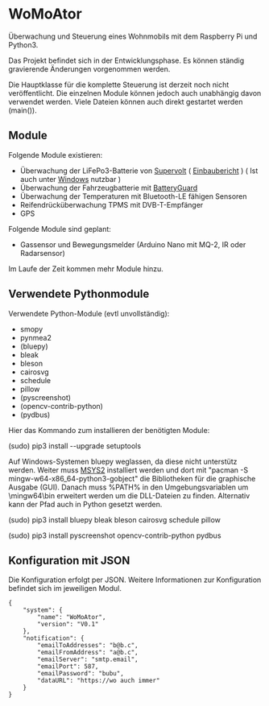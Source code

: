 # WoMoAtor
Überwachung und Steuerung eines Wohnmobils mit dem Raspberry Pi und Python3.

Das Projekt befindet sich in der Entwicklungsphase. Es können ständig gravierende Änderungen vorgenommen werden.

Die Hauptklasse für die komplette Steuerung ist derzeit noch nicht veröffentlicht. Die einzelnen Module können jedoch auch unabhängig davon verwendet werden. Viele Dateien können auch direkt gestartet werden (main()).

## Module
Folgende Module existieren:
* Überwachung der LiFePo3-Batterie von [Supervolt](https://supervolt.de/) ( [Einbaubericht](Einbau_Supervolt.md) ) ( Ist auch unter [Windows](src/main/python/supervolt/README_windows.md) nutzbar )
* Überwachung der Fahrzeugbatterie mit [BatteryGuard](https://www.battery-guard.net/)
* Überwachung der Temperaturen mit Bluetooth-LE fähigen Sensoren
* Reifendrücküberwachung TPMS mit DVB-T-Empfänger
* GPS


Folgende Module sind geplant:

* Gassensor und  Bewegungsmelder (Arduino Nano mit MQ-2, IR oder Radarsensor)

Im Laufe der Zeit kommen mehr Module hinzu.

## Verwendete Pythonmodule
Verwendete Python-Module (evtl unvollständig):
- smopy
- pynmea2
- (bluepy)
- bleak
- bleson
- cairosvg
- schedule
- pillow
- (pyscreenshot)
- (opencv-contrib-python)
- (pydbus)

Hier das Kommando zum installieren der benötigten Module:

(sudo) pip3 install --upgrade setuptools

Auf Windows-Systemen bluepy weglassen, da diese nicht unterstütz werden. Weiter muss [MSYS2](https://www.msys2.org/) installiert werden und dort mit "pacman -S mingw-w64-x86_64-python3-gobject" die Bibliotheken für die graphische Ausgabe (GUI). Danach muss %PATH% in den Umgebungsvariablen um <MSYS2>\mingw64\bin erweitert werden um die DLL-Dateien zu finden.
Alternativ kann der Pfad auch in Python gesetzt werden.

(sudo) pip3 install bluepy bleak bleson cairosvg schedule pillow

(sudo) pip3 install pyscreenshot opencv-contrib-python pydbus

## Konfiguration mit JSON
Die Konfiguration erfolgt per JSON. Weitere Informationen zur Konfiguration befindet sich im jeweiligen Modul.

	{
		"system": {
			"name": "WoMoAtor",
			"version": "V0.1"
		},
		"notification": {
			"emailToAddresses": "b@b.c",
			"emailFromAddress": "a@b.c",
			"emailServer": "smtp.email",
			"emailPort": 587,
			"emailPassword": "bubu",
			"dataURL": "https://wo auch immer"
		}
	}
